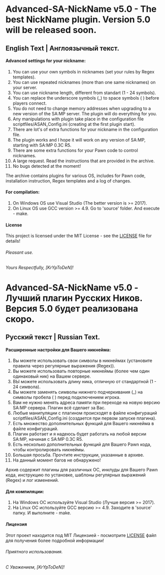# Advanced-SA-NickName v5.0 - The best NickName plugin. Version 5.0 will be released soon.
## English Text | Англоязычный текст.
#### Advanced settings for your nickname:

1. You can use your own symbols in nicknames (set your rules by Regex templates).
2. You can use repeated nicknames (more than one same nicknames) on your server.
3. You can use nickname length, different from standart (1 - 24 symbols).
4. You can replace the underscore symbols (_) to space symbols ( ) before players connect.
5. You do not need to change memory addresses when upgrading to a new version of the SA:MP server. The plugin will do everything for you.
6. Any manipulations with plugin take place in the configuration file scriptfiles/ASAN_Config.ini (creating at the first plugin start).
7. There are lot's of extra functions for your nickname in the configuration file.
8. The plugin works and I hope it will work on any version of SA:MP, starting with SA:MP 0.3C R5.
9. There are some extra functions for your Pawn code to control nicknames.
10. A large request. Read the instructions that are provided in the archive.
11. No bugs detected at the moment!

The archive contains plugins for various OS, includes for Pawn code, installation instruction, Regex templates and a log of changes.

#### For compilation:

1. On Windows OS use Visual Studio (The better version is >= 2017).
2. On Linux OS use GCC version >= 4.9. Go to 'source' folder. And execute - make.

#### License

This project is licensed under the MIT License - see the [LICENSE](LICENSE) file for details!

###### Pleasant use.

###### Yours Respectfully, [KrYpToDeN]!

# Advanced-SA-NickName v5.0 - Лучший плагин Русских Ников. Версия 5.0 будет реализована скоро.
## Русский текст | Russian Text.
#### Расширенные настройки для Вашего никнейма:

1. Вы можете использовать свои символы в никнеймах (установите правила через регулярные выражения (Regex)).
2. Вы можете использовать повторные никнеймы (более чем один одинаковый ник) на Вашем сервере.
3. ВЫ можете использовать длину ника, отличную от стандартной (1 - 24 символа).
4. Вы можете заменять символы нижнего подчеркивания (_) на символы пробела ( ) перед подключением игрока.
5. Вам не нужно менять адреса памяти при переходе на новую версию SA:MP сервера. Плагин всё сделает за Вас.
6. Любые манипуляции с плагином происходят в файле конфигураций scriptfiles/ASAN_Config.ini (создается при первом запуске плагина).
7. Есть множество дополнительных функций для Вашего никнейма в файле конфигураций.
8. Плагин работает и я надеюсь будет работать на любой версии SA:MP, начиная с SA:MP 0.3C R5.
9. Есть несколько дополнительных функций для Вашего Pawn кода, чтобы контролировать никнеймы.
10. Большая просьба. Прочтите инструкции, указанные в архиве.
11. На данный момент багов не обнаружено!

Архив содержит плагины для различных ОС, инклуды для Вашего Pawn кода, инструкцию по установке, шаблоны регулярных выражений (Regex) и лог изменений.

#### Для компиляции:

1. На Windows ОС используйте Visual Studio (Лучше версия >= 2017).
2. На Linux ОС используйте GCC версию >= 4.9. Заходите в 'source' папку. И выполните - make.

#### Лицензия

Этот проект находится под MIT Лицензией - посмотрите [LICENSE](LICENSE) файл для получения более подробной информации!

###### Приятного использования.

###### С Уважением, [KrYpToDeN]!
